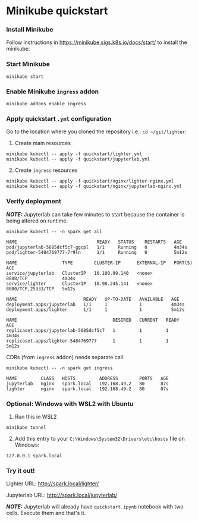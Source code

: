 # Minikube quickstart

### Install Minikube
Follow instructions in https://minikube.sigs.k8s.io/docs/start/ to install the minikube.

### Start Minikube
```
minikube start
```

### Enable Minikube `ingress` addon
```
minikube addons enable ingress
```

### Apply quickstart `.yml` configuration
Go to the location where you cloned the repository i.e.: `cd ~/git/lighter`:
1. Create main resources
```
minikube kubectl -- apply -f quickstart/lighter.yml
minikube kubectl -- apply -f quickstart/jupyterlab.yml
```
2. Create `ingress` resources
```
minikube kubectl -- apply -f quickstart/nginx/lighter-nginx.yml
minikube kubectl -- apply -f quickstart/nginx/jupyterlab-nginx.yml
```

### Verify deployment
**_NOTE:_** Jupyterlab can take few minutes to start because the container is being altered on runtime. 
```
minikube kubectl -- -n spark get all
```
```
NAME                              READY   STATUS    RESTARTS   AGE
pod/jupyterlab-5685dcf5c7-ggcpl   1/1     Running   0          4m34s
pod/lighter-5484769777-7r9ln      1/1     Running   0          5m12s

NAME                 TYPE        CLUSTER-IP      EXTERNAL-IP   PORT(S)              AGE
service/jupyterlab   ClusterIP   10.100.99.140   <none>        8888/TCP             4m34s
service/lighter      ClusterIP   10.98.245.141   <none>        8080/TCP,25333/TCP   5m12s

NAME                         READY   UP-TO-DATE   AVAILABLE   AGE
deployment.apps/jupyterlab   1/1     1            1           4m34s
deployment.apps/lighter      1/1     1            1           5m12s

NAME                                    DESIRED   CURRENT   READY   AGE
replicaset.apps/jupyterlab-5685dcf5c7   1         1         1       4m34s
replicaset.apps/lighter-5484769777      1         1         1       5m12s
```
CDRs (from `ingress` addon) needs separate call:
```
minikube kubectl -- -n spark get ingress
```
```
NAME         CLASS   HOSTS         ADDRESS        PORTS   AGE
jupyterlab   nginx   spark.local   192.168.49.2   80      87s
lighter      nginx   spark.local   192.168.49.2   80      87s
```

### Optional: Windows with WSL2 with Ubuntu
1. Run this in WSL2
```
minikube tunnel
```
2. Add this entry to your `C:\Windows\System32\Drivers\etc\hosts` file on Windows:
```
127.0.0.1 spark.local
```

### Try it out!

Lighter URL: http://spark.local/lighter/

Jupyterlab URL: http://spark.local/jupyterlab/

**_NOTE:_** Jupyterlab will already have `quickstart.ipynb` notebook with two cells. Execute them and that's it. 